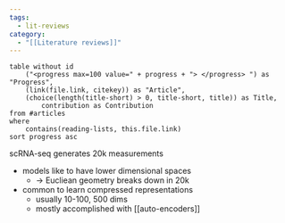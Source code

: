 ```yaml
---
tags:
  - lit-reviews
category:
  - "[[Literature reviews]]"
---
```

```dataview
table without id
	("<progress max=100 value=" + progress + "> </progress> ") as "Progress",
	(link(file.link, citekey)) as "Article",
	(choice(length(title-short) > 0, title-short, title)) as Title,
		contribution as Contribution
from #articles
where
	contains(reading-lists, this.file.link)
sort progress asc
```

scRNA-seq generates 20k measurements
- models like to have lower dimensional spaces
	- $\rightarrow$ Eucliean geometry breaks down in 20k
- common to learn compressed representations
	- usually 10-100, 500 dims
	- mostly accomplished with [[auto-encoders]]
